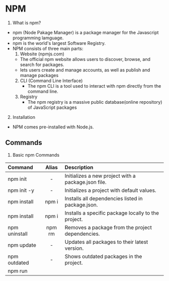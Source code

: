 # NPM


1. What is npm?
  - npm (Node Pakage Manager) is a package manager for the Javascript programming lamguage.
  - npm is the world's largest Software Registry.
  - NPM consists of three main parts:  
    1. Website (npmjs.com)
      - The official npm website allows users to discover, browse, and search for packages.
      - lets users create and manage accounts, as well as publish and manage packages
    2. CLI (Command Line Interface)
        - The npm CLI is a tool used to interact with npm directly from the command line.
    3. Registry
        - The npm registry is a massive public database(online repository) of JavaScript packages

2. Installation
  - NPM comes pre-installed with Node.js.

## Commands

1. Basic npm Commands

| Command	            | Alias	         |                     Description                    |
|:-----------------   |:--------------:|:---------------------------------------------------|
| npm init	          | -	             | Initializes a new project with a package.json file.|
| npm init -y	        | -	             | Initializes a project with default values.         |
| npm install	        | npm i	         | Installs all dependencies listed in package.json.  |
| npm install <pkg>	  | npm i <pkg>	   | Installs a specific package locally to the project.|
| npm uninstall <pkg>	| npm rm <pkg>	 | Removes a package from the project dependencies.   |
| npm update	        | -	             | Updates all packages to their latest version.      |
| npm outdated	      | -	             | Shows outdated packages in the project.            |
| npm run <script>	  | -	             | Runs a script defined in the package.json.         |
| npm start	          | -	             | Runs the start script defined in package.json.     |
| npm stop	          | -	             | Runs the stop script defined in package.json.      |
| npm restart	        | -	             | Restarts a Node.js application.                    |
| npm test	          | -	             | Runs the test script defined in package.json.      |
| npm link	          | -	             | Links a global package as a local dependency.      |

